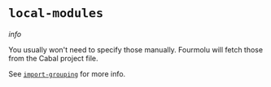 # `local-modules`

$info$

You usually won't need to specify those manually. Fourmolu will fetch those from the Cabal project file.

See [`import-grouping`](/config/import-grouping) for more info.
